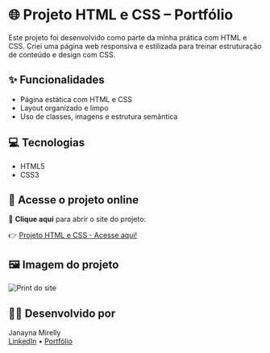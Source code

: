 # 🌐 Projeto HTML e CSS – Portfólio

Este projeto foi desenvolvido como parte da minha prática com HTML e CSS. Criei uma página web responsiva e estilizada para treinar estruturação de conteúdo e design com CSS.

## ✨ Funcionalidades

- Página estática com HTML e CSS
- Layout organizado e limpo
- Uso de classes, imagens e estrutura semântica

## 💻 Tecnologias

- HTML5
- CSS3

## 🔗 Acesse o projeto online

🔗 **Clique aqui** para abrir o site do projeto:

👉 [Projeto HTML e CSS - Acesse aqui!](https://janamirelly.github.io/Portifolio-HTML-e-CSS-aula_4/)



## 🖼️ Imagem do projeto

![Print do site](./Portifolio-HTML-e-CSS-aula_4/./assets/img.jpg)

## 👩‍💻 Desenvolvido por

Janayna Mirelly  
[LinkedIn](https://www.linkedin.com/in/janayna-mirelly-51aa8855) • [Portfólio](https://janamirelly.github.io)
